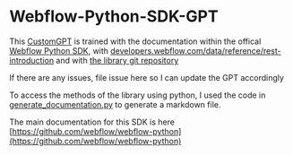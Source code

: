 # Webflow-Python-SDK-GPT
This [CustomGPT](https://chat.openai.com/g/g-7uWCYgFAo-webflow-python-sdk-assistant
) is trained with the documentation within the offical [Webflow Python SDK](https://pypi.org/project/webflow), with [developers.webflow.com/data/reference/rest-introduction](https://developers.webflow.com/data/reference/rest-introduction
) and with [the library git repository](https://github.com/webflow/webflow-python)


If there are any issues, file issue here so I can update the GPT accordingly

To access the methods of the library using python, I used the code in [generate_documentation.py](https://github.com/Saltiola7/Webflow-Python-SDK-GPT/blob/main/generate_documentation.py) to generate a markdown file.

The main documentation for this SDK is here [https://github.com/webflow/webflow-python](https://github.com/webflow/webflow-python)
